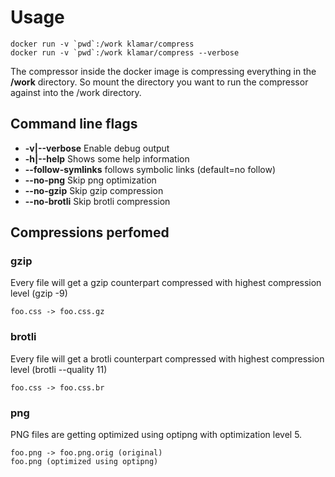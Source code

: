 # Usage

    docker run -v `pwd`:/work klamar/compress
    docker run -v `pwd`:/work klamar/compress --verbose

The compressor inside the docker image is compressing everything in the **/work** directory. So mount the directory you want to run the compressor against into the /work directory.

## Command line flags

* **-v|--verbose** Enable debug output
* **-h|--help** Shows some help information
* **--follow-symlinks** follows symbolic links (default=no follow)
* **--no-png** Skip png optimization
* **--no-gzip** Skip gzip compression
* **--no-brotli** Skip brotli compression

## Compressions perfomed

### gzip

Every file will get a gzip counterpart compressed with highest compression level (gzip -9)

    foo.css -> foo.css.gz

### brotli

Every file will get a brotli counterpart compressed with highest compression level (brotli --quality 11)

    foo.css -> foo.css.br

### png

PNG files are getting optimized using optipng with optimization level 5.

    foo.png -> foo.png.orig (original)
    foo.png (optimized using optipng)

